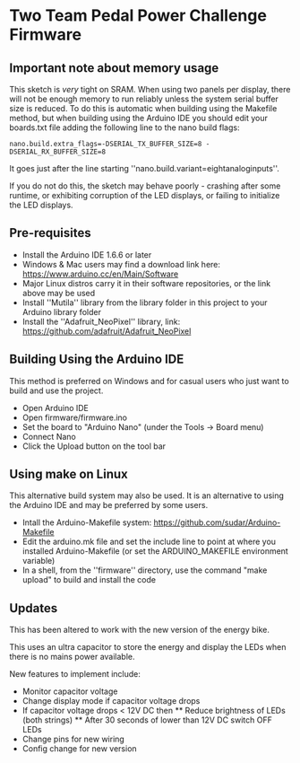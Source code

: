 # Two Team Pedal Power Challenge Firmware

## Important note about memory usage

This sketch is *very* tight on SRAM.  When using two panels per display, there will not be enough memory to run reliably unless the system serial buffer size is reduced.  To do this is automatic when building using the Makefile method, but when building using the Arduino IDE you should edit your boards.txt file adding the following line to the nano build flags:

    nano.build.extra_flags=-DSERIAL_TX_BUFFER_SIZE=8 -DSERIAL_RX_BUFFER_SIZE=8

It goes just after the line starting ''nano.build.variant=eightanaloginputs''.

If you do not do this, the sketch may behave poorly - crashing after some runtime, or exhibiting corruption of the LED displays, or failing to initialize the LED displays.

## Pre-requisites

* Install the Arduino IDE 1.6.6 or later
* Windows & Mac users may find a download link here: https://www.arduino.cc/en/Main/Software
* Major Linux distros carry it in their software repositories, or the link above may be used
* Install ''Mutila'' library from the library folder in this project to your Arduino library folder
* Install the ''Adafruit_NeoPixel'' library, link: https://github.com/adafruit/Adafruit_NeoPixel

## Building Using the Arduino IDE

This method is preferred on Windows and for casual users who just want to build and use the project.

* Open Arduino IDE 
* Open firmware/firmware.ino
* Set the board to "Arduino Nano" (under the Tools -> Board menu)
* Connect Nano 
* Click the Upload button on the tool bar

## Using make on Linux

This alternative build system may also be used. It is an alternative to using the Arduino IDE and may be preferred by some users. 

* Intall the Arduino-Makefile system: https://github.com/sudar/Arduino-Makefile
* Edit the arduino.mk file and set the include line to point at where you installed Arduino-Makefile (or set the ARDUINO_MAKEFILE environment variable)
* In a shell, from the ''firmware'' directory, use the command "make upload" to build and install the code

## Updates

This has been altered to work with the new version of the energy bike.

This uses an ultra capacitor to store the energy and display the LEDs when there is no mains power available.

New features to implement include:

* Monitor capacitor voltage
* Change display mode if capacitor voltage drops
* If capacitor voltage drops < 12V DC then
** Reduce brightness of LEDs (both strings)
** After 30 seconds of lower than 12V DC switch OFF LEDs
* Change pins for new wiring
* Config change for new version

